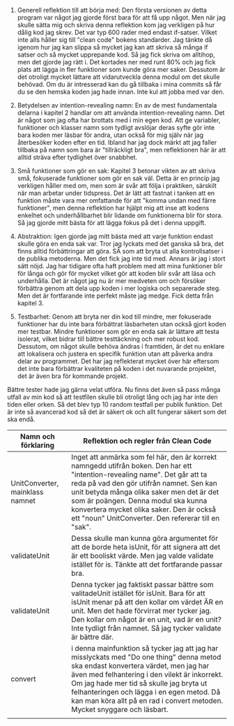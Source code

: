 1. Generell reflektion till att börja med: Den första versionen av detta program var något jag gjorde först bara för att få upp något. Men när jag skulle sätta mig och skriva denna reflektion kom jag verkligen på hur dålig kod jag skrev. Det var typ 600 rader med endast if-satser. Vilket inte alls håller sig till "clean code" bokens standarder. Jag tänkte då igenom hur jag kan slippa så mycket jag kan att skriva så många if satser och så mycket upprepande kod. Så jag fick skriva om alltihop, men det gjorde jag rätt i. Det kortades ner med runt 80% och jag fick plats att lägga in fler funktioner som kunde göra mer saker. Dessutom är det otroligt mycket lättare att vidarutveckla denna modul om det skulle behövad. Om du är intresserad kan du gå tillbaka i mina commits så får du se den hemska koden jag hade innan. Inte kul att jobba med var den.

2. Betydelsen av intention-revealing namn: En av de mest fundamentala delarna i kapitel 2 handlar om att använda intention-revealing namn. Det är något som jag ofta har brottats med i min egen kod. Att ge variabler, funktioner och klasser namn som tydligt avslöjar deras syfte gör inte bara koden mer läsbar för andra, utan också för mig själv när jag återbesöker koden efter en tid. Ibland har jag dock märkt att jag faller tillbaka på namn som bara är "tillräckligt bra", men reflektionen här är att alltid sträva efter tydlighet över snabbhet.

3. Små funktioner som gör en sak: Kapitel 3 betonar vikten av att skriva små, fokuserade funktioner som gör en sak väl. Detta är en princip jag verkligen håller med om, men som är svår att följa i praktiken, särskilt när man arbetar under tidspress. Det är lätt att fastnat i tanken att en funktion måste vara mer omfattande för att "komma undan med färre funktioner", men denna reflektion har hjälpt mig att inse att kodens enkelhet och underhållbarhet blir lidande om funktionerna blir för stora. Så jag gjorde mitt bästa för att lägga fokus på det i denna uppgift.

4. Abstraktion: Igen gjorde jag mitt bästa med att varje funktion endast skulle göra en enda sak var. Tror jag lyckats med det ganska så bra, det finns alltid förbättringar att göra. SÅ som att bryta ut alla kontrollsatser i de publika metoderna. Men det fick jag inte tid med. Annars är jag i stort sätt nöjd. Jag har tidigare ofta haft problem med att mina funktioner blir för långa och gör för mycket vilket gör att koden blir svår att läsa och underhålla. Det är något jag nu är mer medveten om och försöker förbättra genom att dela upp koden i mer logiska och separerade steg. Men det är fortfarande inte perfekt måste jag medge. Fick detta från kapitel 3.

5. Testbarhet: Genom att bryta ner din kod till mindre, mer fokuserade funktioner har du inte bara förbättrat läsbarheten utan också gjort koden mer testbar. Mindre funktioner som gör en enda sak är lättare att testa isolerat, vilket bidrar till bättre testtäckning och mer robust kod. Dessutom, om något skulle behöva ändras i framtiden, är det nu enklare att lokalisera och justera en specifik funktion utan att påverka andra delar av programmet. Det har jag reflekterat mycket över här eftersom det inte bara förbättrar kvaliteten på koden i det nuvarande projektet, det är även bra för kommande projekt.

Bättre tester hade jag gärna velat utföra. Nu finns det även så pass många utfall av min kod så att testfilen skulle bli otroligt lång och jag har inte den tiden eller orken. Så det blev typ 10 random testfall per publik funktion. Det är inte så avancerad kod så det är säkert ok och allt fungerar säkert som det ska endå.

| Namn och förklaring    | Reflektion och regler från Clean Code |
| -------- | ------- |
| UnitConverter, mainklass namnet  | Inget att anmärka som fel här, den är korrekt namngedd utifrån boken. Den har ett "intention-revealing name". Det går att ta reda på vad den gör utifrån namnet. Sen kan unit betyda många olika saker men det är det som är poängen. Denna modul ska kunna konvertera mycket olika saker. Den är också ett "noun" UnitConverter. Den refererar till en "sak".   |
| validateUnit | Dessa skulle man kunna göra argumentet för att de borde heta isUnit, för att signera att det är ett booliskt värde. Men jag valde validate istället för is. Tänkte att det fortfarande passar bra.     |
| validateUnit    | Denna tycker jag faktiskt passar bättre som valitadeUnit istället för isUnit. Bara för att isUnit menar på att den kollar om värdet ÄR en unit. Men det hade förvirrat mer tycker jag. Den kollar om något är en unit, vad är en unit? Inte tydligt från namnet. Så jag tycker validate är bättre där.    |
| convert | i denna mainfunktion så tycker jag att jag har misslyckats med "Do one thing" denna metod ska endast konvertera värdet, men jag har även med felhantering i den vilekt är inkorrekt. Om jag hade mer tid så skulle jag bryta ut felhanteringen och lägga i en egen metod. Då kan man köra allt på en rad i convert metoden. Mycket snyggare och läsbart. |
| | |